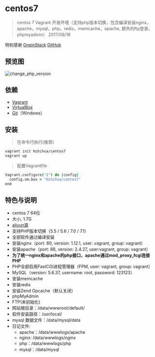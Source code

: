 # centos7
>centos 7 Vagrant 开发环境（支持php版本切换，包含编译安装nginx，apache，mysql，php，redis，memcache，opache, 额外的ftp登录，phpmyadmin） 2017/08/18

特别感谢 [OneinStack](https://oneinstack.com) [GitHub](https://github.com/lj2007331/oneinstack)

## 预览图
![change_php_version](https://raw.githubusercontent.com/wiki/Hzhihua/vagrant-centos7/change-php-version.png)

## 依赖
- [Vagrant](https://www.vagrantup.com/downloads.html)
- [VirtualBox](https://www.virtualbox.org/wiki/Downloads)
- [Git](https://git-scm.com/downloads)（Windows）

## 安装
> 在命令行执行(推荐)  
```coffeescript
vagrant init Hzhihua/centos7
vagrant up
```

> 配置Vagrantfile  
```coffeescript
Vagrant.configure("2") do |config|
  config.vm.box = "Hzhihua/centos7"
end
```

## 特色与说明
- centos 7 64位
- 大小, 1.7G
- [aliyun源](https://mirrors.aliyun.com/repo)
- 支持PHP版本切换（5.5 / 5.6 / 7.0 / 7.1）
- 全部软件通过编译安装
- 安装nginx（port: 80, version: 1.12.1, user: vagrant, group: vagrant）
- 安装apache（port: 88, version: 2.4.27, user:vagrant, group: vagrant）
- **为了统一nginx和apache的php接口，apache通过mod_proxy_fcgi连接PHP**
- PHP全部启用FastCGI进程管理器（FPM, user: vagrant, group: vagrant）
- MySQL（version: 5.6.37, username: root, password: 123123）
- 安装memcache
- 安装redis
- 安装Zend Opcache（默认关闭）
- phpMyAdmin
- FTP(未初始化)
- 网站根目录：/data/wwwroot/default/
- 软件安装路径：/usr/local/
- mysql 数据文件：/data/mysql/data
- 日记文件:
    - apache：/data/wwwlogs/apache
    - nginx: /data/wwwlogs/nginx
    - php：/data/wwwlogs/php
    - mysql：/data/mysql
